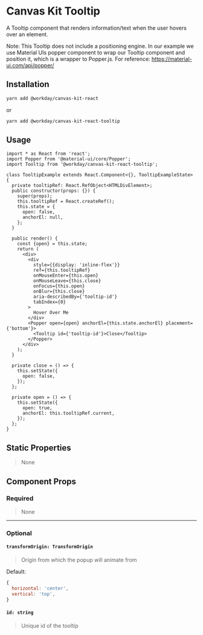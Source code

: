 # Canvas Kit Tooltip

A Tooltip component that renders information/text when the user hovers over an element.

Note: This Tooltip does not include a positioning engine. In our example we use Material UIs popper
component to wrap our Tooltip component and position it, which is a wrapper to Popper.js. For
reference: https://material-ui.com/api/popper/

## Installation

```sh
yarn add @workday/canvas-kit-react
```

or

```sh
yarn add @workday/canvas-kit-react-tooltip
```

## Usage

```tsx
import * as React from 'react';
import Popper from '@material-ui/core/Popper';
import Tooltip from '@workday/canvas-kit-react-tooltip';

class TooltipExample extends React.Component<{}, TooltipExampleState> {
  private tooltipRef: React.RefObject<HTMLDivElement>;
  public constructor(props: {}) {
    super(props);
    this.tooltipRef = React.createRef();
    this.state = {
      open: false,
      anchorEl: null,
    };
  }

  public render() {
    const {open} = this.state;
    return (
      <div>
        <div
          style={{display: 'inline-flex'}}
          ref={this.tooltipRef}
          onMouseEnter={this.open}
          onMouseLeave={this.close}
          onFocus={this.open}
          onBlur={this.close}
          aria-describedBy={'tooltip-id'}
          tabIndex={0}
        >
          Hover Over Me
        </div>
        <Popper open={open} anchorEl={this.state.anchorEl} placement={'bottom'}>
          <Tooltip id={'tooltip-id'}>Close</Tooltip>
        </Popper>
      </div>
    );
  }

  private close = () => {
    this.setState({
      open: false,
    });
  };

  private open = () => {
    this.setState({
      open: true,
      anchorEl: this.tooltipRef.current,
    });
  };
}
```

## Static Properties

> None

## Component Props

### Required

> None

---

### Optional

#### `transformOrigin: TransformOrigin`

> Origin from which the popup will animate from

Default:

```js
{
  horizontal: 'center',
  vertical: 'top',
}
```

#### `id: string`

> Unique id of the tooltip
